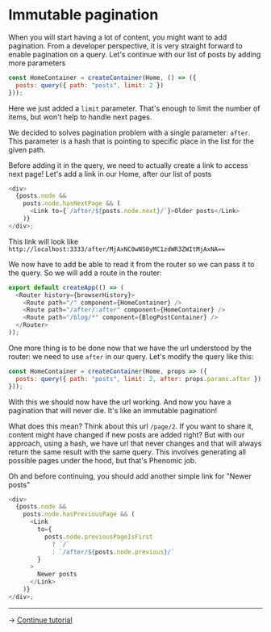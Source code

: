 # Immutable pagination

When you will start having a lot of content, you might want to add pagination.
From a developer perspective, it is very straight forward to enable pagination
on a query. Let's continue with our list of posts by adding more parameters

```js
const HomeContainer = createContainer(Home, () => ({
  posts: query({ path: "posts", limit: 2 })
}));
```

Here we just added a `limit` parameter. That's enough to limit the number of
items, but won't help to handle next pages.

We decided to solves pagination problem with a single parameter: `after`. This
parameter is a hash that is pointing to specific place in the list for the given
path.

Before adding it in the query, we need to actually create a link to access next
page! Let's add a link in our Home, after our list of posts

```js
<div>
  {posts.node &&
    posts.node.hasNextPage && (
      <Link to={`/after/${posts.node.next}/`}>Older posts</Link>
    )}
</div>;
```

This link will look like
`http://localhost:3333/after/MjAxNC0wNS0yMC1zdWR3ZWItMjAxNA==`

We now have to add be able to read it from the router so we can pass it to the
query. So we will add a route in the router:

```js
export default createApp(() => (
  <Router history={browserHistory}>
    <Route path="/" component={HomeContainer} />
    <Route path="/after/:after" component={HomeContainer} />
    <Route path="/blog/*" component={BlogPostContainer} />
  </Router>
));
```

One more thing is to be done now that we have the url understood by the router:
we need to use `after` in our query. Let's modify the query like this:

```js
const HomeContainer = createContainer(Home, props => ({
  posts: query({ path: "posts", limit: 2, after: props.params.after })
}));
```

With this we should now have the url working. And now you have a pagination that
will never die. It's like an immutable pagination!

What does this mean? Think about this url `/page/2`. If you want to share it,
content might have changed if new posts are added right? But with our approach,
using a hash, we have url that never changes and that will always return the
same result with the same query. This involves generating all possible pages
under the hood, but that's Phenomic job.

Oh and before continuing, you should add another simple link for "Newer posts"

```js
<div>
  {posts.node &&
    posts.node.hasPreviousPage && (
      <Link
        to={
          posts.node.previousPageIsFirst
            ? `/`
            : `/after/${posts.node.previous}/`
        }
      >
        Newer posts
      </Link>
    )}
</div>;
```

- - -

→ [Continue tutorial](6.md)
